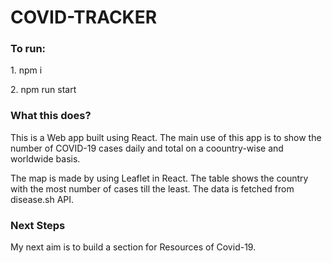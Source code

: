 # COVID-TRACKER

### To run:
<p> 1. npm i </p>
<p> 2. npm run start </p>


### What this does?

<p> This is a Web app built using React. The main use of this app is to show the number of COVID-19 cases daily and total on a coountry-wise and worldwide basis.
<p> The map is made by using Leaflet in React. The table shows the country with the most number of cases till the least. The data is fetched from disease.sh API.

### Next Steps

<p> My next aim is to build a section for Resources of Covid-19.
  
